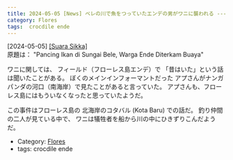 ```yaml
---
title: 2024-05-05 [News] ベレの川で魚をつっていたエンデの男がワニに襲われる ---フローレス島にいまでもワニがいるとは知らなかった。
category: Flores
tags:  crocdile ende
---
```


[2024-05-05] [[Suara Sikka]](https://suarasikka.com/2024/05/05/pancing-ikan-di-sungai-bele-warga-ende-diterkam-buaya/)  
 原題は：
"Pancing Ikan di Sungai Bele, Warga Ende Diterkam Buaya"

 ワニに関しては、
フィールド（フローレス島エンデ）で
「昔はいた」という話は聞いたことがある。
ぼくのメインインフォーマントだった
アプさんがナンガパンダの河口（南海岸）で見たことがあると言っていた。
アプさんも、フローレス島にはもういなくなったと思っていたようだ。

 この事件はフローレス島の
北海岸のコタバル (Kota Baru) での話だ。
釣り仲間の二人が見ている中で、
ワニは犠牲者を船から川の中にひきずりこんだようだ。

- Category: [Flores](https://merapano.github.io/categories.html#Flores)
- tags:  crocdile ende

